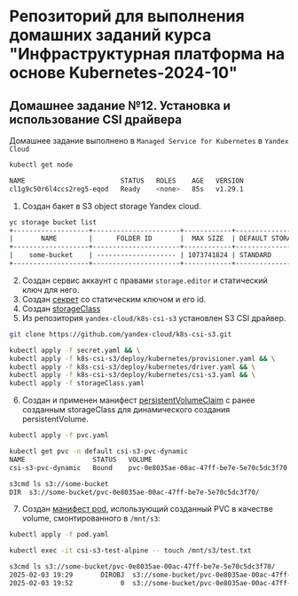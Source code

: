 # Репозиторий для выполнения домашних заданий курса "Инфраструктурная платформа на основе Kubernetes-2024-10" 

## Домашнее задание №12. Установка и использование CSI драйвера

Домашнее задание выполнено в `Managed Service for Kubernetes` в `Yandex Cloud`

```bash
kubectl get node

NAME                        STATUS   ROLES    AGE   VERSION
cl1g9c50r6l4ccs2reg5-eqod   Ready    <none>   85s   v1.29.1
```

1. Создан бакет в S3 object storage Yandex cloud.
```bash
yc storage bucket list  
+-------------------+----------------------+------------+-----------------------+---------------------+
|       NAME        |      FOLDER ID       |  MAX SIZE  | DEFAULT STORAGE CLASS |     CREATED AT      |
+-------------------+----------------------+------------+-----------------------+---------------------+
|    some-bucket    | -------------------- | 1073741824 | STANDARD              | 2025-02-03 18:09:58 |
+-------------------+----------------------+------------+-----------------------+---------------------+
```
2. Создан сервис аккаунт с правами `storage.editor` и статический ключ для него.
3. Создан [секрет](./secret.yaml) со статическим ключом и его id.
4. Создан [storageClass](./storageClass.yaml)
5. Из репозитория `yandex-cloud/k8s-csi-s3` установлен S3 CSI драйвер.
```bash
git clone https://github.com/yandex-cloud/k8s-csi-s3.git
```
```bash
kubectl apply -f secret.yaml && \
kubectl apply -f k8s-csi-s3/deploy/kubernetes/provisioner.yaml && \
kubectl apply -f k8s-csi-s3/deploy/kubernetes/driver.yaml && \
kubectl apply -f k8s-csi-s3/deploy/kubernetes/csi-s3.yaml && \
kubectl apply -f storageClass.yaml
```
6. Создан и применен манифест [persistentVolumeClaim](./pvc.yaml) с ранее созданным storageClass для динамического создания persistentVolume.
```bash
kubectl apply -f pvc.yaml
```
```bash
kubectl get pvc -n default csi-s3-pvc-dynamic  
NAME                 STATUS   VOLUME                                     CAPACITY   ACCESS MODES   STORAGECLASS   VOLUMEATTRIBUTESCLASS   AGE
csi-s3-pvc-dynamic   Bound    pvc-0e8035ae-00ac-47ff-be7e-5e70c5dc3f70   100Mi      RWX            csi-s3         <unset>                 6m9s
```
```bash
s3cmd ls s3://some-bucket
DIR  s3://some-bucket/pvc-0e8035ae-00ac-47ff-be7e-5e70c5dc3f70/
```
7. Создан [манифест pod](./pod.yaml), использующий созданный PVC в качестве volume, смонтированного в `/mnt/s3`:
```bash
kubectl apply -f pod.yaml
```
```bash
kubectl exec -it csi-s3-test-alpine -- touch /mnt/s3/test.txt
```
```bash
s3cmd ls s3://some-bucket/pvc-0e8035ae-00ac-47ff-be7e-5e70c5dc3f70/
2025-02-03 19:29       DIROBJ  s3://some-bucket/pvc-0e8035ae-00ac-47ff-be7e-5e70c5dc3f70/
2025-02-03 19:52            0  s3://some-bucket/pvc-0e8035ae-00ac-47ff-be7e-5e70c5dc3f70/test.txt
```